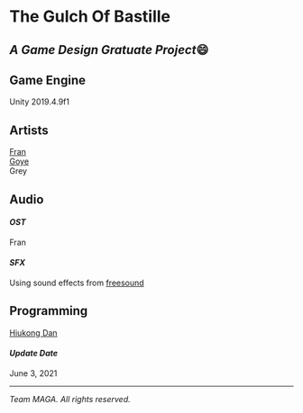 # The Gulch Of Bastille
## _A Game Design Gratuate Project_:smile:

## Game Engine
Unity 2019.4.9f1

## Artists
[Fran](https://github.com/FranMukuro)\
[Goye](https://github.com/CelesGoye)\
Grey

## Audio

#### _OST_
Fran
#### _SFX_
Using sound effects from [freesound](https://freesound.org/)

## Programming
[Hiukong Dan](https://hiukong-dan.com)

#### _Update Date_
June 3, 2021

---
_Team MAGA._
_All rights reserved._
